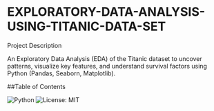 # EXPLORATORY-DATA-ANALYSIS-USING-TITANIC-DATA-SET

Project Description

An Exploratory Data Analysis (EDA) of the Titanic dataset to uncover patterns, visualize key features, and understand survival factors using Python (Pandas, Seaborn, Matplotlib).

##Table of Contents

![Python](https://img.shields.io/badge/Python-3.10-blue)
![License: MIT](https://img.shields.io/badge/License-MIT-yellow.svg)

